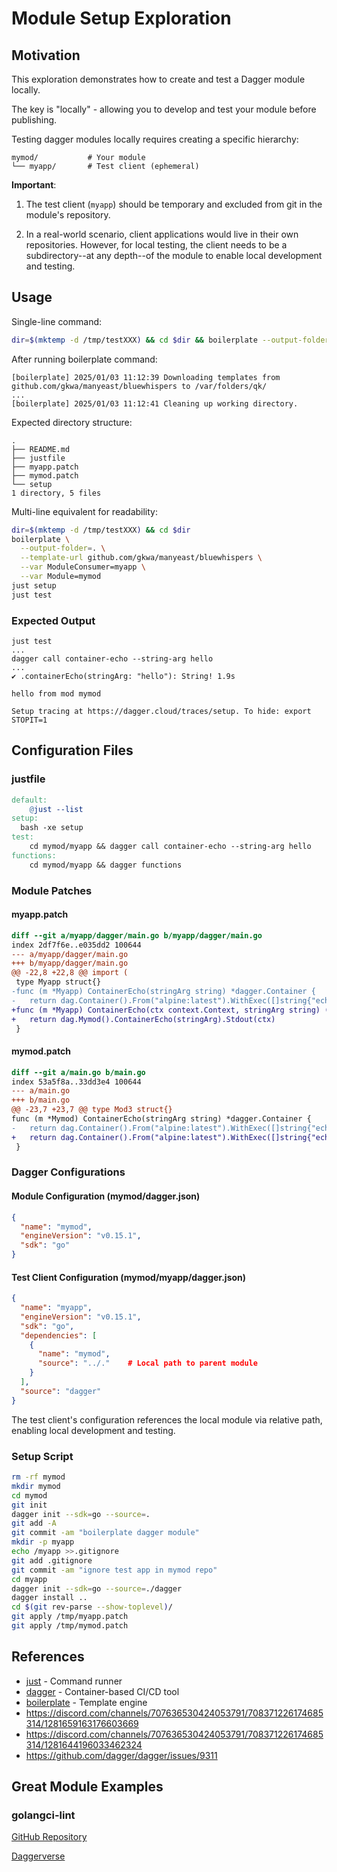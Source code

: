 # Module Setup Exploration

## Motivation

This exploration demonstrates how to create and test a Dagger module locally.

The key is "locally" - allowing you to develop and test your module before publishing.

Testing dagger modules locally requires creating a specific hierarchy:

```
mymod/           # Your module
└── myapp/       # Test client (ephemeral)
```

**Important**:

1. The test client (`myapp`) should be temporary and excluded from git in the module's repository.

2. In a real-world scenario, client applications would live in their own repositories. However, for local testing, the client needs to be a subdirectory--at any depth--of the module to enable local development and testing.

## Usage

Single-line command:

```bash
dir=$(mktemp -d /tmp/testXXX) && cd $dir && boilerplate --output-folder=. --template-url github.com/gkwa/manyeast/bluewhispers --var ModuleConsumer=myapp --var Module=mymod && just t1
```

After running boilerplate command:

```
[boilerplate] 2025/01/03 11:12:39 Downloading templates from github.com/gkwa/manyeast/bluewhispers to /var/folders/qk/
...
[boilerplate] 2025/01/03 11:12:41 Cleaning up working directory.
```

Expected directory structure:

```
.
├── README.md
├── justfile
├── myapp.patch
├── mymod.patch
└── setup
1 directory, 5 files
```

Multi-line equivalent for readability:

```bash
dir=$(mktemp -d /tmp/testXXX) && cd $dir
boilerplate \
  --output-folder=. \
  --template-url github.com/gkwa/manyeast/bluewhispers \
  --var ModuleConsumer=myapp \
  --var Module=mymod
just setup
just test
```

### Expected Output

```
just test
...
dagger call container-echo --string-arg hello
...
✔ .containerEcho(stringArg: "hello"): String! 1.9s

hello from mod mymod

Setup tracing at https://dagger.cloud/traces/setup. To hide: export STOPIT=1
```

## Configuration Files

### justfile

```makefile
default:
    @just --list
setup:
  bash -xe setup
test:
    cd mymod/myapp && dagger call container-echo --string-arg hello
functions:
    cd mymod/myapp && dagger functions
```

### Module Patches

#### myapp.patch

```diff
diff --git a/myapp/dagger/main.go b/myapp/dagger/main.go
index 2df7f6e..e035dd2 100644
--- a/myapp/dagger/main.go
+++ b/myapp/dagger/main.go
@@ -22,8 +22,8 @@ import (
 type Myapp struct{}
-func (m *Myapp) ContainerEcho(stringArg string) *dagger.Container {
-	return dag.Container().From("alpine:latest").WithExec([]string{"echo", stringArg})
+func (m *Myapp) ContainerEcho(ctx context.Context, stringArg string) (string, error) {
+	return dag.Mymod().ContainerEcho(stringArg).Stdout(ctx)
 }
```

#### mymod.patch

```diff
diff --git a/main.go b/main.go
index 53a5f8a..33dd3e4 100644
--- a/main.go
+++ b/main.go
@@ -23,7 +23,7 @@ type Mod3 struct{}
func (m *Mymod) ContainerEcho(stringArg string) *dagger.Container {
-	return dag.Container().From("alpine:latest").WithExec([]string{"echo", stringArg})
+	return dag.Container().From("alpine:latest").WithExec([]string{"echo", stringArg, "from mod mymod"})
 }
```

### Dagger Configurations

#### Module Configuration (mymod/dagger.json)

```json
{
  "name": "mymod",
  "engineVersion": "v0.15.1",
  "sdk": "go"
}
```

#### Test Client Configuration (mymod/myapp/dagger.json)

```json
{
  "name": "myapp",
  "engineVersion": "v0.15.1",
  "sdk": "go",
  "dependencies": [
    {
      "name": "mymod",
      "source": "../."    # Local path to parent module
    }
  ],
  "source": "dagger"
}
```

The test client's configuration references the local module via relative path, enabling local development and testing.

### Setup Script

```bash
rm -rf mymod
mkdir mymod
cd mymod
git init
dagger init --sdk=go --source=.
git add -A
git commit -am "boilerplate dagger module"
mkdir -p myapp
echo /myapp >>.gitignore
git add .gitignore
git commit -am "ignore test app in mymod repo"
cd myapp
dagger init --sdk=go --source=./dagger
dagger install ..
cd $(git rev-parse --show-toplevel)/
git apply /tmp/myapp.patch
git apply /tmp/mymod.patch
```

## References

- [just](https://just.systems/man/en/) - Command runner
- [dagger](https://docs.dagger.io/api/module-structure) - Container-based CI/CD tool
- [boilerplate](https://github.com/gruntwork-io/boilerplate?tab=readme-ov-file#boilerplate) - Template engine
- https://discord.com/channels/707636530424053791/708371226174685314/1281659163176603669
- https://discord.com/channels/707636530424053791/708371226174685314/1281644196033462324
- https://github.com/dagger/dagger/issues/9311

## Great Module Examples

### golangci-lint

[GitHub Repository](https://github.com/sagikazarmark/daggerverse/tree/main/golangci-lint#golangci-lint)

[Daggerverse](https://daggerverse.dev/mod/github.com/sagikazarmark/daggerverse/golangci-lint@126b5fbbdad70dbf2a8689600baec2eb78c05ef4)

